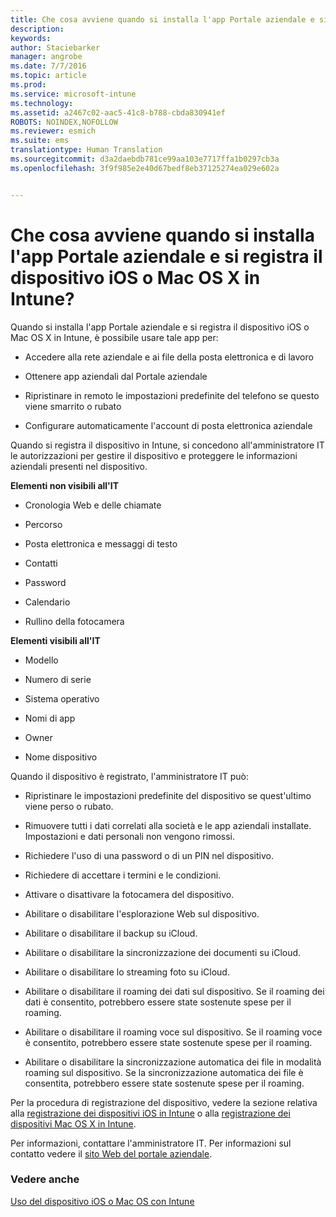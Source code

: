 ```yaml
---
title: Che cosa avviene quando si installa l'app Portale aziendale e si registra il dispositivo iOS o Mac OS X in Intune? | Microsoft Intune
description: 
keywords: 
author: Staciebarker
manager: angrobe
ms.date: 7/7/2016
ms.topic: article
ms.prod: 
ms.service: microsoft-intune
ms.technology: 
ms.assetid: a2467c02-aac5-41c8-b788-cbda830941ef
ROBOTS: NOINDEX,NOFOLLOW
ms.reviewer: esmich
ms.suite: ems
translationtype: Human Translation
ms.sourcegitcommit: d3a2daebdb781ce99aa103e7717ffa1b0297cb3a
ms.openlocfilehash: 3f9f985e2e40d67bedf8eb37125274ea029e602a


---
```



# Che cosa avviene quando si installa l'app Portale aziendale e si registra il dispositivo iOS o Mac OS X in Intune?

Quando si installa l'app Portale aziendale e si registra il dispositivo iOS o Mac OS X in Intune, è possibile usare tale app per:

-   Accedere alla rete aziendale e ai file della posta elettronica e di lavoro

-   Ottenere app aziendali dal Portale aziendale

-   Ripristinare in remoto le impostazioni predefinite del telefono se questo viene smarrito o rubato

-   Configurare automaticamente l'account di posta elettronica aziendale

Quando si registra il dispositivo in Intune, si concedono all'amministratore IT le autorizzazioni per gestire il dispositivo e proteggere le informazioni aziendali presenti nel dispositivo.

**Elementi non visibili all'IT**

-   Cronologia Web e delle chiamate

-   Percorso

-   Posta elettronica e messaggi di testo

-   Contatti

-   Password

-   Calendario

-   Rullino della fotocamera

**Elementi visibili all'IT**

-   Modello

-   Numero di serie

-   Sistema operativo

-   Nomi di app

-   Owner

-   Nome dispositivo

Quando il dispositivo è registrato, l'amministratore IT può:

-   Ripristinare le impostazioni predefinite del dispositivo se quest'ultimo viene perso o rubato.

-   Rimuovere tutti i dati correlati alla società e le app aziendali installate. Impostazioni e dati personali non vengono rimossi.

-   Richiedere l'uso di una password o di un PIN nel dispositivo.

-   Richiedere di accettare i termini e le condizioni.

-   Attivare o disattivare la fotocamera del dispositivo.

-   Abilitare o disabilitare l'esplorazione Web sul dispositivo.

-   Abilitare o disabilitare il backup su iCloud.

-   Abilitare o disabilitare la sincronizzazione dei documenti su iCloud.

-   Abilitare o disabilitare lo streaming foto su iCloud.

-   Abilitare o disabilitare il roaming dei dati sul dispositivo. Se il roaming dei dati è consentito, potrebbero essere state sostenute spese per il roaming.

-   Abilitare o disabilitare il roaming voce sul dispositivo. Se il roaming voce è consentito, potrebbero essere state sostenute spese per il roaming.

-   Abilitare o disabilitare la sincronizzazione automatica dei file in modalità roaming sul dispositivo. Se la sincronizzazione automatica dei file è consentita, potrebbero essere state sostenute spese per il roaming.

Per la procedura di registrazione del dispositivo, vedere la sezione relativa alla [registrazione dei dispositivi iOS in Intune](enroll-your-device-in-intune-ios.md) o alla [registrazione dei dispositivi Mac OS X in Intune](enroll-your-device-in-intune-mac-os-x.md).

Per informazioni, contattare l'amministratore IT. Per informazioni sul contatto vedere il [sito Web del portale aziendale](http://portal.manage.microsoft.com).

### Vedere anche
[Uso del dispositivo iOS o Mac OS con Intune](using-your-ios-or-mac-os-x-device-with-intune.md)



<!--HONumber=Aug16_HO4-->


